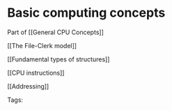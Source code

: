 # Basic computing concepts
Part of [[General CPU Concepts]]

[[The File-Clerk model]]

[[Fundamental types of  structures]]

[[CPU instructions]]

[[Addressing]]

Tags: 
